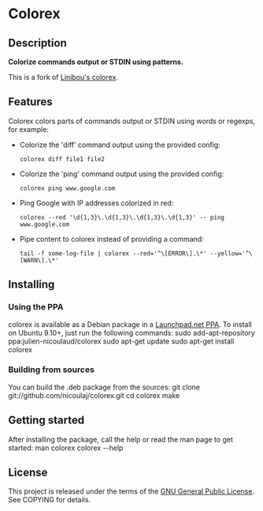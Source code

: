 # Colorex


## Description
**Colorize commands output or STDIN using patterns.**

This is a fork of [Linibou's colorex](http://www.linibou.com/colorex/).


## Features
Colorex colors parts of commands output or STDIN using words or regexps, for example:

* Colorize the 'diff' command output using the provided config:
    <pre><code>colorex diff file1 file2</code></pre>


* Colorize the 'ping' command output using the provided config:
    <pre><code>colorex ping www.google.com</code></pre>


* Ping Google with IP addresses colorized in red:
    <pre><code>colorex --red '\d{1,3}\.\d{1,3}\.\d{1,3}\.\d{1,3}' -- ping www.google.com</code></pre>


* Pipe content to colorex instead of providing a command:
    <pre><code>tail -f some-log-file | colorex --red='^\[ERROR\].\*' --yellow='^\[WARN\].\*'</code></pre>


## Installing

### Using the PPA
colorex is available as a Debian package in a
[Launchpad.net PPA](https://launchpad.net/~julien-nicoulaud/+archive/colorex).
To install on Ubuntu 9.10+, just run the following commands:
    sudo add-apt-repository ppa:julien-nicoulaud/colorex
    sudo apt-get update
    sudo apt-get install colorex

### Building from sources
You can build the .deb package from the sources:
    git clone git://github.com/nicoulaj/colorex.git
    cd colorex
    make

## Getting started
After installing the package, call the help or read the man page to get started:
    man colorex
    colorex --help


## License
This project is released under the terms of the [GNU General Public License](http://www.gnu.org/licenses/gpl.html).
See COPYING for details.

